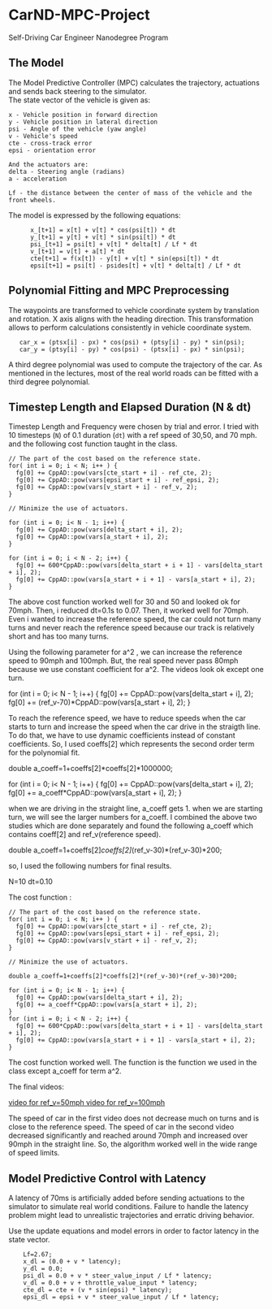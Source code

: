# CarND-MPC-Project
Self-Driving Car Engineer Nanodegree Program

## The Model
The Model Predictive Controller (MPC) calculates the trajectory, actuations and sends back
 steering to the simulator. <br/>
The state vector of the vehicle is given as:
```
x - Vehicle position in forward direction
y - Vehicle position in lateral direction
psi - Angle of the vehicle (yaw angle)
v - Vehicle's speed
cte - cross-track error
epsi - orientation error

And the actuators are:
delta - Steering angle (radians)
a - acceleration

Lf - the distance between the center of mass of the vehicle and the front wheels.
```

The model is expressed by the following equations:

```
      x_[t+1] = x[t] + v[t] * cos(psi[t]) * dt
      y_[t+1] = y[t] + v[t] * sin(psi[t]) * dt
      psi_[t+1] = psi[t] + v[t] * delta[t] / Lf * dt
      v_[t+1] = v[t] + a[t] * dt
      cte[t+1] = f(x[t]) - y[t] + v[t] * sin(epsi[t]) * dt
      epsi[t+1] = psi[t] - psides[t] + v[t] * delta[t] / Lf * dt
```

## Polynomial Fitting and MPC Preprocessing
The waypoints are transformed to vehicle coordinate system by translation and rotation. 
X axis aligns with the heading direction. This transformation allows to perform 
calculations consistently in vehicle coordinate system.
```
   car_x = (ptsx[i] - px) * cos(psi) + (ptsy[i] - py) * sin(psi);
   car_y = (ptsy[i] - py) * cos(psi) - (ptsx[i] - px) * sin(psi);
```

A third degree polynomial was used to compute the trajectory of the car. As mentioned in the 
lectures, most of the real world roads can be fitted with a third degree polynomial.

## Timestep Length and Elapsed Duration (N & dt)

Timestep Length and Frequency were chosen by trial and error.
I tried with 10 timesteps (`N`) of 0.1 duration (`dt`) with a ref speed of 30,50, and 70 mph.
and the following cost function taught in the class.

    // The part of the cost based on the reference state.
    for( int i = 0; i < N; i++ ) {
      fg[0] += CppAD::pow(vars[cte_start + i] - ref_cte, 2); 
      fg[0] += CppAD::pow(vars[epsi_start + i] - ref_epsi, 2); 
      fg[0] += CppAD::pow(vars[v_start + i] - ref_v, 2);
    }

    // Minimize the use of actuators.
   
    for (int i = 0; i< N - 1; i++) {
      fg[0] += CppAD::pow(vars[delta_start + i], 2);
      fg[0] += CppAD::pow(vars[a_start + i], 2); 
    }

    for (int i = 0; i < N - 2; i++) {
      fg[0] += 600*CppAD::pow(vars[delta_start + i + 1] - vars[delta_start + i], 2);
      fg[0] += CppAD::pow(vars[a_start + i + 1] - vars[a_start + i], 2);
    }

    
The above cost function worked well for 30 and 50 and looked ok for 70mph. Then, i reduced dt=0.1s to 0.07. 
Then, it worked well for 70mph. Even i wanted to increase the reference speed, the car could not
turn many turns and never reach the reference speed because our track is relatively short and has
too many turns.   

Using the following parameter for a^2 , we can increase the reference speed to 90mph and 100mph.
But, the real speed never pass 80mph because we use constant coefficient for a^2. 
The videos look ok except one turn.

for (int i = 0; i< N - 1; i++) {
   fg[0] += CppAD::pow(vars[delta_start + i], 2);
   fg[0] += (ref_v-70)*CppAD::pow(vars[a_start + i], 2);
}

To reach the reference speed, we have to reduce speeds when the car starts to
turn and increase the speed when the car drive in the straigth line. To do that, we have to
use dynamic coefficients instead of constant coefficients. So, I used coeffs[2] which represents
the second order term for the polynomial fit.

double a_coeff=1+coeffs[2]*coeffs[2]*1000000;

for (int i = 0; i< N - 1; i++) {
      fg[0] += CppAD::pow(vars[delta_start + i], 2);
      fg[0] += a_coeff*CppAD::pow(vars[a_start + i], 2); 
}

when we are driving in the straight line, a_coeff gets 1. 
when we are starting turn, we will see the larger numbers
for a_coeff. I combined the above two studies which are done separately
and found the following a_coeff which contains coeff[2] and ref_v(reference speed).

double a_coeff=1+coeffs[2]*coeffs[2]*(ref_v-30)*(ref_v-30)*200;

so, I used the following numbers for final results.

N=10
dt=0.10

The cost function :

    // The part of the cost based on the reference state.
    for( int i = 0; i < N; i++ ) {
      fg[0] += CppAD::pow(vars[cte_start + i] - ref_cte, 2); 
      fg[0] += CppAD::pow(vars[epsi_start + i] - ref_epsi, 2); 
      fg[0] += CppAD::pow(vars[v_start + i] - ref_v, 2);
    }

    // Minimize the use of actuators.
    
    double a_coeff=1+coeffs[2]*coeffs[2]*(ref_v-30)*(ref_v-30)*200;

    for (int i = 0; i< N - 1; i++) {
      fg[0] += CppAD::pow(vars[delta_start + i], 2);
      fg[0] += a_coeff*CppAD::pow(vars[a_start + i], 2); 
    }
    for (int i = 0; i < N - 2; i++) {
      fg[0] += 600*CppAD::pow(vars[delta_start + i + 1] - vars[delta_start + i], 2);
      fg[0] += CppAD::pow(vars[a_start + i + 1] - vars[a_start + i], 2); 
    }

The cost function worked well. The function is the function we used in the class except a_coeff for term a^2.

The final videos:

[ video for ref_v=50mph ](videos/final_50.mp4)
[ video for ref_v=100mph ](videos/final_100.mp4)

The speed of car in the first video does not decrease much on turns and  is close to the reference
speed. The speed of car in the second video decreased significantly and reached around 70mph and increased over 90mph
in the straight line. So, the algorithm worked well in the wide range of speed limits.   

## Model Predictive Control with Latency
A latency of 70ms is artificially added before sending actuations to the simulator to simulate
real world conditions.  Failure to handle the latency problem might lead to unrealistic trajectories and erratic driving
behavior.
 
Use the update equations and model errors in order to factor latency in the state vector. 

```
    Lf=2.67;
    x_dl = (0.0 + v * latency);
    y_dl = 0.0;
    psi_dl = 0.0 + v * steer_value_input / Lf * latency;
    v_dl = 0.0 + v + throttle_value_input * latency;
    cte_dl = cte + (v * sin(epsi) * latency);
    epsi_dl = epsi + v * steer_value_input / Lf * latency;
```

